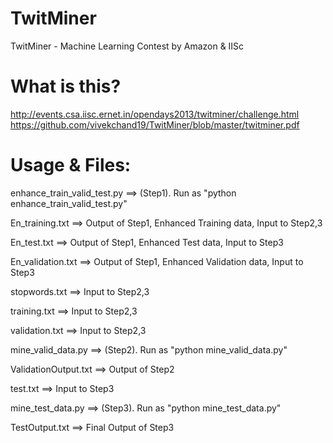 TwitMiner
=========
TwitMiner - Machine Learning Contest by Amazon & IISc

What is this?
=============
http://events.csa.iisc.ernet.in/opendays2013/twitminer/challenge.html
https://github.com/vivekchand19/TwitMiner/blob/master/twitminer.pdf

Usage & Files:
==============


enhance_train_valid_test.py ==> (Step1). Run as "python enhance_train_valid_test.py"

En_training.txt	==> Output of Step1, Enhanced Training data, Input to Step2,3

En_test.txt ==> Output of Step1, Enhanced Test data, Input to Step3

En_validation.txt	==> Output of Step1, Enhanced Validation data, Input to Step3

stopwords.txt	==> Input to Step2,3

training.txt ==> Input to Step2,3

validation.txt ==> Input to Step2,3

mine_valid_data.py ==> (Step2). Run as "python mine_valid_data.py"	

ValidationOutput.txt	==> Output of Step2

test.txt ==> Input to Step3

mine_test_data.py ==>	(Step3). Run as "python mine_test_data.py"

TestOutput.txt ==> Final Output of Step3


